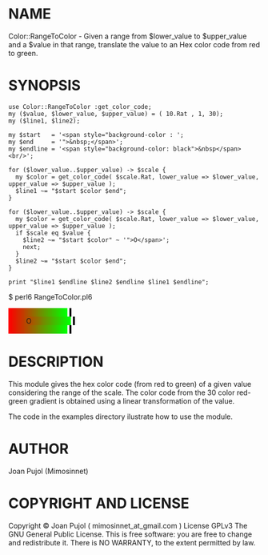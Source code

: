 # NAME

Color::RangeToColor - Given a range from $lower_value to $upper_value and a $value in that range, translate the value to an Hex color code from red to green.

# SYNOPSIS

    use Color::RangeToColor :get_color_code;
    my ($value, $lower_value, $upper_value) = ( 10.Rat , 1, 30);
    my ($line1, $line2);

    my $start   = '<span style="background-color : ';
    my $end     = '">&nbsp;</span>';
    my $endline = '<span style="background-color: black">&nbsp</span><br/>';

    for ($lower_value..$upper_value) -> $scale {
      my $color = get_color_code( $scale.Rat, lower_value => $lower_value, upper_value => $upper_value );
      $line1 ~= "$start $color $end";
    }

    for ($lower_value..$upper_value) -> $scale {
      my $color = get_color_code( $scale.Rat, lower_value => $lower_value, upper_value => $upper_value );
      if $scale eq $value {
        $line2 ~= "$start $color" ~ '">O</span>';
        next;
      }
      $line2 ~= "$start $color $end";
    }

    print "$line1 $endline $line2 $endline $line1 $endline";

    

$ perl6 RangeToColor.pl6

<html><span style="background-color :  #FF0000 ">&nbsp;</span><span style="background-color :  #F60800 ">&nbsp;</span><span style="background-color :  #ED1100 ">&nbsp;</span><span style="background-color :  #E51900 ">&nbsp;</span><span style="background-color :  #DC2200 ">&nbsp;</span><span style="background-color :  #D32B00 ">&nbsp;</span><span style="background-color :  #CB3300 ">&nbsp;</span><span style="background-color :  #C23C00 ">&nbsp;</span><span style="background-color :  #B94500 ">&nbsp;</span><span style="background-color :  #B14D00 ">&nbsp;</span><span style="background-color :  #A85600 ">&nbsp;</span><span style="background-color :  #9F5F00 ">&nbsp;</span><span style="background-color :  #976700 ">&nbsp;</span><span style="background-color :  #8E7000 ">&nbsp;</span><span style="background-color :  #857900 ">&nbsp;</span><span style="background-color :  #798500 ">&nbsp;</span><span style="background-color :  #708E00 ">&nbsp;</span><span style="background-color :  #679700 ">&nbsp;</span><span style="background-color :  #5F9F00 ">&nbsp;</span><span style="background-color :  #56A800 ">&nbsp;</span><span style="background-color :  #4DB100 ">&nbsp;</span><span style="background-color :  #45B900 ">&nbsp;</span><span style="background-color :  #3CC200 ">&nbsp;</span><span style="background-color :  #33CB00 ">&nbsp;</span><span style="background-color :  #2BD300 ">&nbsp;</span><span style="background-color :  #22DC00 ">&nbsp;</span><span style="background-color :  #19E500 ">&nbsp;</span><span style="background-color :  #11ED00 ">&nbsp;</span><span style="background-color :  #08F600 ">&nbsp;</span><span style="background-color :  #00FF00 ">&nbsp;</span> <span style="background-color: black">&nbsp</span><br/> <span style="background-color :  #FF0000 ">&nbsp;</span><span style="background-color :  #F60800 ">&nbsp;</span><span style="background-color :  #ED1100 ">&nbsp;</span><span style="background-color :  #E51900 ">&nbsp;</span><span style="background-color :  #DC2200 ">&nbsp;</span><span style="background-color :  #D32B00 ">&nbsp;</span><span style="background-color :  #CB3300 ">&nbsp;</span><span style="background-color :  #C23C00 ">&nbsp;</span><span style="background-color :  #B94500 ">&nbsp;</span><span style="background-color :  #B14D00">O</span><span style="background-color :  #A85600 ">&nbsp;</span><span style="background-color :  #9F5F00 ">&nbsp;</span><span style="background-color :  #976700 ">&nbsp;</span><span style="background-color :  #8E7000 ">&nbsp;</span><span style="background-color :  #857900 ">&nbsp;</span><span style="background-color :  #798500 ">&nbsp;</span><span style="background-color :  #708E00 ">&nbsp;</span><span style="background-color :  #679700 ">&nbsp;</span><span style="background-color :  #5F9F00 ">&nbsp;</span><span style="background-color :  #56A800 ">&nbsp;</span><span style="background-color :  #4DB100 ">&nbsp;</span><span style="background-color :  #45B900 ">&nbsp;</span><span style="background-color :  #3CC200 ">&nbsp;</span><span style="background-color :  #33CB00 ">&nbsp;</span><span style="background-color :  #2BD300 ">&nbsp;</span><span style="background-color :  #22DC00 ">&nbsp;</span><span style="background-color :  #19E500 ">&nbsp;</span><span style="background-color :  #11ED00 ">&nbsp;</span><span style="background-color :  #08F600 ">&nbsp;</span><span style="background-color :  #00FF00 ">&nbsp;</span> <span style="background-color: black">&nbsp</span><br/> <span style="background-color :  #FF0000 ">&nbsp;</span><span style="background-color :  #F60800 ">&nbsp;</span><span style="background-color :  #ED1100 ">&nbsp;</span><span style="background-color :  #E51900 ">&nbsp;</span><span style="background-color :  #DC2200 ">&nbsp;</span><span style="background-color :  #D32B00 ">&nbsp;</span><span style="background-color :  #CB3300 ">&nbsp;</span><span style="background-color :  #C23C00 ">&nbsp;</span><span style="background-color :  #B94500 ">&nbsp;</span><span style="background-color :  #B14D00 ">&nbsp;</span><span style="background-color :  #A85600 ">&nbsp;</span><span style="background-color :  #9F5F00 ">&nbsp;</span><span style="background-color :  #976700 ">&nbsp;</span><span style="background-color :  #8E7000 ">&nbsp;</span><span style="background-color :  #857900 ">&nbsp;</span><span style="background-color :  #798500 ">&nbsp;</span><span style="background-color :  #708E00 ">&nbsp;</span><span style="background-color :  #679700 ">&nbsp;</span><span style="background-color :  #5F9F00 ">&nbsp;</span><span style="background-color :  #56A800 ">&nbsp;</span><span style="background-color :  #4DB100 ">&nbsp;</span><span style="background-color :  #45B900 ">&nbsp;</span><span style="background-color :  #3CC200 ">&nbsp;</span><span style="background-color :  #33CB00 ">&nbsp;</span><span style="background-color :  #2BD300 ">&nbsp;</span><span style="background-color :  #22DC00 ">&nbsp;</span><span style="background-color :  #19E500 ">&nbsp;</span><span style="background-color :  #11ED00 ">&nbsp;</span><span style="background-color :  #08F600 ">&nbsp;</span><span style="background-color :  #00FF00 ">&nbsp;</span> <span style="background-color: black">&nbsp</span><br/></html>

# DESCRIPTION

This module gives the hex color code (from red to green) of a given value considering the range of the scale. The color code from the 30 color red-green gradient is obtained using a linear transformation of the value. 

The code in the examples directory ilustrate how to use the module.

# AUTHOR

Joan Pujol (Mimosinnet)

# COPYRIGHT AND LICENSE

Copyright © Joan Pujol ( mimosinnet_at_gmail.com )
License GPLv3 The GNU General Public License.
This is free software: you are free to change and redistribute it. There is NO WARRANTY, to the extent permitted by law.
